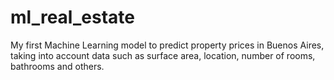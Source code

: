 # ml_real_estate
My first Machine Learning model to predict property prices in Buenos Aires, taking into account data such as surface area, location, number of rooms, bathrooms and others.
